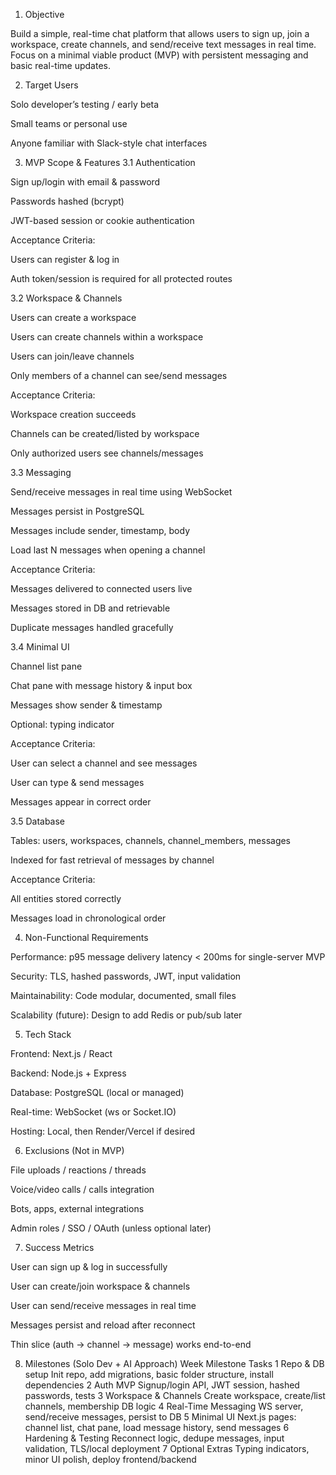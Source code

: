 1. Objective

Build a simple, real-time chat platform that allows users to sign up, join a workspace, create channels, and send/receive text messages in real time. Focus on a minimal viable product (MVP) with persistent messaging and basic real-time updates.

2. Target Users

Solo developer’s testing / early beta

Small teams or personal use

Anyone familiar with Slack-style chat interfaces

3. MVP Scope & Features
3.1 Authentication

Sign up/login with email & password

Passwords hashed (bcrypt)

JWT-based session or cookie authentication

Acceptance Criteria:

Users can register & log in

Auth token/session is required for all protected routes

3.2 Workspace & Channels

Users can create a workspace

Users can create channels within a workspace

Users can join/leave channels

Only members of a channel can see/send messages

Acceptance Criteria:

Workspace creation succeeds

Channels can be created/listed by workspace

Only authorized users see channels/messages

3.3 Messaging

Send/receive messages in real time using WebSocket

Messages persist in PostgreSQL

Messages include sender, timestamp, body

Load last N messages when opening a channel

Acceptance Criteria:

Messages delivered to connected users live

Messages stored in DB and retrievable

Duplicate messages handled gracefully

3.4 Minimal UI

Channel list pane

Chat pane with message history & input box

Messages show sender & timestamp

Optional: typing indicator

Acceptance Criteria:

User can select a channel and see messages

User can type & send messages

Messages appear in correct order

3.5 Database

Tables: users, workspaces, channels, channel_members, messages

Indexed for fast retrieval of messages by channel

Acceptance Criteria:

All entities stored correctly

Messages load in chronological order

4. Non-Functional Requirements

Performance: p95 message delivery latency < 200ms for single-server MVP

Security: TLS, hashed passwords, JWT, input validation

Maintainability: Code modular, documented, small files

Scalability (future): Design to add Redis or pub/sub later

5. Tech Stack

Frontend: Next.js / React

Backend: Node.js + Express

Database: PostgreSQL (local or managed)

Real-time: WebSocket (ws or Socket.IO)

Hosting: Local, then Render/Vercel if desired

6. Exclusions (Not in MVP)

File uploads / reactions / threads

Voice/video calls / calls integration

Bots, apps, external integrations

Admin roles / SSO / OAuth (unless optional later)

7. Success Metrics

User can sign up & log in successfully

User can create/join workspace & channels

User can send/receive messages in real time

Messages persist and reload after reconnect

Thin slice (auth → channel → message) works end-to-end

8. Milestones (Solo Dev + AI Approach)
Week	Milestone	Tasks
1	Repo & DB setup	Init repo, add migrations, basic folder structure, install dependencies
2	Auth MVP	Signup/login API, JWT session, hashed passwords, tests
3	Workspace & Channels	Create workspace, create/list channels, membership DB logic
4	Real-Time Messaging	WS server, send/receive messages, persist to DB
5	Minimal UI	Next.js pages: channel list, chat pane, load message history, send messages
6	Hardening & Testing	Reconnect logic, dedupe messages, input validation, TLS/local deployment
7	Optional Extras	Typing indicators, minor UI polish, deploy frontend/backend